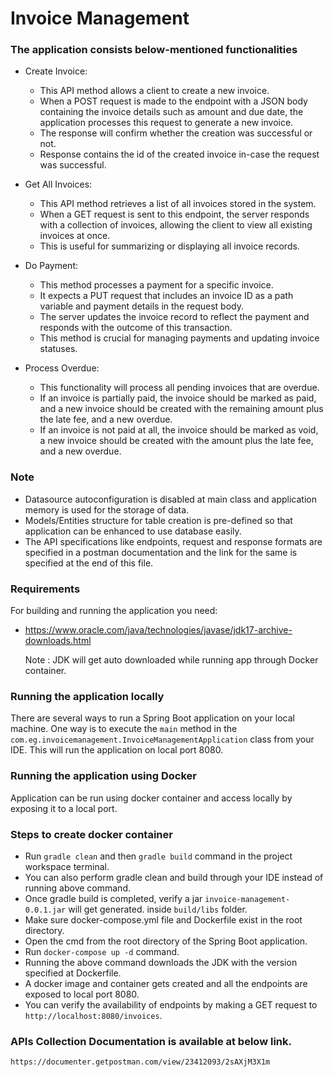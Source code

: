 # Invoice Management

### The application consists below-mentioned functionalities

* Create Invoice:
    * This API method allows a client to create a new invoice.
    * When a POST request is made to the endpoint with a JSON body containing the invoice details such as amount and due
      date,
      the application processes this request to generate a new invoice.
    * The response will confirm whether the creation was successful or not.
    * Response contains the id of the created invoice in-case the request was successful.

* Get All Invoices:
    * This API method retrieves a list of all invoices stored in the system.
    * When a GET request is sent to this endpoint, the server responds with a collection of invoices,
      allowing the client to view all existing invoices at once.
    * This is useful for summarizing or displaying all invoice records.

* Do Payment:
    * This method processes a payment for a specific invoice.
    * It expects a PUT request that includes an invoice ID as a path variable and payment details in the request body.
    * The server updates the invoice record to reflect the payment and responds with the outcome of this transaction.
    * This method is crucial for managing payments and updating invoice statuses.

* Process Overdue:
    * This functionality will process all pending invoices that are overdue.
    * If an invoice is partially paid, the invoice should be marked as paid, and a new invoice should be
      created with the remaining amount plus the late fee, and a new overdue.
    * If an invoice is not paid at all, the invoice should be marked as void, a new invoice should be
      created with the amount plus the late fee, and a new overdue.

### Note

* Datasource autoconfiguration is disabled at main class and application memory is used for the storage of data.
* Models/Entities structure for table creation is pre-defined so that application can be enhanced to use database
  easily.
* The API specifications like endpoints, request and response formats are specified in a postman documentation and
  the link for the same is specified at the end of this file.

### Requirements

For building and running the application you need:

- https://www.oracle.com/java/technologies/javase/jdk17-archive-downloads.html

  Note : JDK will get auto downloaded while running app through Docker
  container.

### Running the application locally

There are several ways to run a Spring Boot application on your local machine. One way is to execute the `main` method
in the `com.eg.invoicemanagement.InvoiceManagementApplication` class from your IDE.
This will run the application on local port 8080.

### Running the application using Docker

Application can be run using docker container and access locally by exposing it to a local port.

### Steps to create docker container

* Run ```gradle clean``` and then ```gradle build``` command in the project workspace terminal.
* You can also perform gradle clean and build through your IDE instead of running above command.
* Once gradle build is completed, verify a jar ```invoice-management-0.0.1.jar``` will get generated.
  inside ```build/libs``` folder.
* Make sure docker-compose.yml file and Dockerfile exist in the root directory.
* Open the cmd from the root directory of the Spring Boot application.
* Run ```docker-compose up -d``` command.
* Running the above command downloads the JDK with the version specified at Dockerfile.
* A docker image and container gets created and all the endpoints are exposed to local port 8080.
* You can verify the availability of endpoints by making a GET request to ```http://localhost:8080/invoices```.

### APIs Collection Documentation is available at below link.

```https://documenter.getpostman.com/view/23412093/2sAXjM3X1m```
